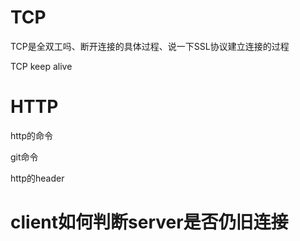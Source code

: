 # TCP

TCP是全双工吗、断开连接的具体过程、说一下SSL协议建立连接的过程

TCP keep alive

# HTTP

http的命令


git命令


http的header


# client如何判断server是否仍旧连接



